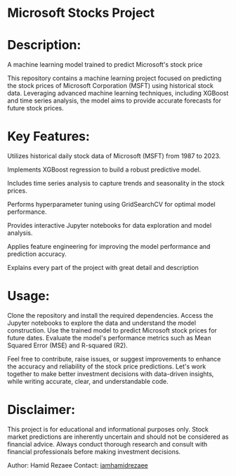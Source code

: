 # Microsoft Stocks Project

# Description: 
A machine learning model trained to predict Microsoft's stock price

This repository contains a machine learning project focused on predicting the stock prices of Microsoft Corporation (MSFT) using historical stock data. Leveraging advanced machine learning techniques, including XGBoost and time series analysis, the model aims to provide accurate forecasts for future stock prices.

# Key Features:

Utilizes historical daily stock data of Microsoft (MSFT) from 1987 to 2023.

Implements XGBoost regression to build a robust predictive model.

Includes time series analysis to capture trends and seasonality in the stock prices.

Performs hyperparameter tuning using GridSearchCV for optimal model performance.

Provides interactive Jupyter notebooks for data exploration and model analysis.

Applies feature engineering for improving the model performance and prediction accuracy. 

Explains every part of the project with great detail and description

# Usage:

Clone the repository and install the required dependencies.
Access the Jupyter notebooks to explore the data and understand the model construction.
Use the trained model to predict Microsoft stock prices for future dates.
Evaluate the model's performance metrics such as Mean Squared Error (MSE) and R-squared (R2).

Feel free to contribute, raise issues, or suggest improvements to enhance the accuracy and reliability of the stock price predictions. 
Let's work together to make better investment decisions with data-driven insights, while writing accurate, clear, and understandable code. 

# Disclaimer:
This project is for educational and informational purposes only. Stock market predictions are inherently uncertain and should not be considered as financial advice. Always conduct thorough research and consult with financial professionals before making investment decisions.

Author: Hamid Rezaee
Contact: [iamhamidrezaee](https://github.com/iamhamidrezaee)
